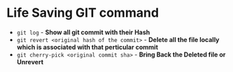 # Life Saving GIT command

- `git log` - **Show all git commit with their Hash**
- `git revert <original hash of the commit>` - **Delete all the file locally which is associated with that perticular commit**
- `git cherry-pick <original commit sha>` - **Bring Back the Deleted file or Unrevert**
